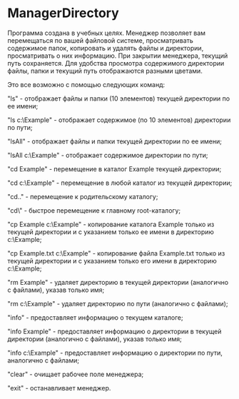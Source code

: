 # ManagerDirectory
 
 Программа создана в учебных целях. Менеджер позволяет вам перемещаться по вашей файловой системе, просматривать содержимое папок, копировать и удалять файлы и директории, просматривать о них информацию. При закрытии менеджера, текущий путь сохраняется. Для удобства просмотра содержимого директории файлы, папки и текущий путь отображаются разными цветами.
 
 Это все возможно с помощью следующих команд:
 
 "ls" - отображает файлы и папки (10 элементов) текущей директории по ее имени;
 
 "ls c:\Example" - отображает содержимое (по 10 элементов) директории по пути;
 
 "lsAll" - отображает файлы и папки текущей директории по ее имени;
 
 "lsAll c:\Example" - отображает содержимое директории по пути;
 
 "cd Example" - перемещение в каталог Example текущей директории;
 
 "cd c:\Example" - перемещение в любой каталог из текущей директории;
 
 "cd.." - перемещение к родительскому каталогу;
 
 "cd\\" - быстрое перемещение к главному root-каталогу;
 
 "cp Example c:\Example" - копирование каталога Example только из текущей директории и с указанием только ее имени в директорию c:\Example;
 
 "cp Example.txt c:\Example" - копирование файла Example.txt только из текущей директории и с указанием только его имени в директорию c:\Example;
 
 "rm Example" - удаляет директорию в текущей директории (аналогично с файлами), указав только имя;
 
 "rm c:\Example" - удаляет директорию по пути (аналогично с файлами);
 
 "info" - предоставляет информацию о текущем каталоге;
 
 "info Example" - предоставляет информацию о директории в текущей директории (аналогично с файлами), указав только имя;
 
 "info c:\Example" - предоставляет информацию о директории по пути, аналогично с файлами;
 
 "clear" - очищает рабочее поле менеджера;
 
 "exit" - останавливает менеджер.
